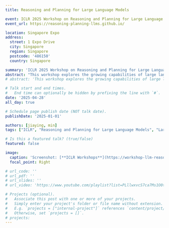```yaml
---
title: Reasoning and Planning for Large Language Models

event: ICLR 2025 Workshop on Reasoning and Planning for Large Language Models
event_url: https://reasoning-planning-llms.github.io/

location: Singapore Expo
address:
  street: 1 Expo Drive 
  city: Singapore
  region: Singapore
  postcode: '486150'
  country: Singapore

summary: 'ICLR 2025 Workshop on Reasoning and Planning for Large Language Models'
abstract: "This workshop explores the growing capabilities of large language models (LLMs), such as OpenAI's o1 model, in reasoning, planning, and decision-making, highlighting recent advances and challenges."
# abstract: 'This workshop explores the growing capabilities of large language models (LLMs), such as OpenAI\'s o1 model, in reasoning, planning, and decision-making, highlighting recent advances and challenges. We aim to examine how reinforcement learning methods, post-training optimization, and efficient inference techniques can further enhance LLMs\' reasoning capabilities. Topics include training approach for enhancing reasoning and planning abilities, scaling inference for complex tasks, developing robust benchmarks, and extending LLMs to multi-modal and embodied environments. We will also discuss broader themes such as causal reasoning, collaborative multi-agent systems, uncertainty, and explainability to offer insights and guidance for the further development of reasoning and planning in LLMs.'

# Talk start and end times.
#   End time can optionally be hidden by prefixing the line with `#`.
date: '2025-04-28'
all_day: true

# Schedule page publish date (NOT talk date).
publishDate: '2025-01-01'

authors: [jiaying, min]
tags: ["ICLR", "Reasoning and Planning for Large Language Models", "Large Language Models"]

# Is this a featured talk? (true/false)
featured: false

image:
  caption: 'Screenshot: [**ICLR Workshops**](https://workshop-llm-reasoning-planning.github.io)'
  focal_point: Right

# url_code: ''
# url_pdf: ''
# url_slides: ''
# url_video: 'https://www.youtube.com/playlist?list=PLllwxvcS7ca7Ms1O0txOFzmRAo-4bMp6B'

# Projects (optional).
#   Associate this post with one or more of your projects.
#   Simply enter your project's folder or file name without extension.
#   E.g. `projects = ["internal-project"]` references `content/project/deep-learning/index.md`.
#   Otherwise, set `projects = []`.
# projects:
---
```

